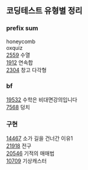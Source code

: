 ## 코딩테스트 유형별 정리

### prefix sum
honeycomb <br>
oxquiz <br>
[2559](https://www.acmicpc.net/problem/2559) 수열<br>
[1912](https://www.acmicpc.net/problem/1912) 연속합<br>
[2304](https://www.acmicpc.net/problem/2304) 창고 다각형<br>

### bf
[19532](https://www.acmicpc.net/problem/19532) 수학은 비대면강의입니다<br>
[7568](https://www.acmicpc.net/problem/7568) 덩치 <br>

### 구현
[14467](https://www.acmicpc.net/problem/14467) 소가 길을 건너간 이유1<br>
[21918](https://www.acmicpc.net/problem/21918) 전구<br>
[20546](https://www.acmicpc.net/problem/20546) 기적의 매매법<br>
[10709](https://www.acmicpc.net/problem/10709) 기상캐스터<br>
